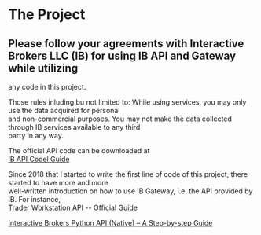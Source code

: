 # The Project <br /> 
## Please follow your agreements with Interactive Brokers LLC (IB) for using IB API and Gateway while utilizing<br /> 
any code in this project.

Those rules inluding bu not limited to: While using services, you may only use the data acquired for personal<br /> 
and non-commercial purposes. You may not make the data collected through IB services available to any third<br /> 
party in any way. 

The official API code can be downloaded at<br /> 
[IB API Codel Guide](https://interactivebrokers.github.io) 

Since 2018 that I started to write the first line of code of this project, there started to have more and more <br /> 
well-written introduction on how to use IB Gateway, i.e. the API provided by IB. For instance,<br /> 
[Trader Workstation API -- Official Guide](https://algotrading101.com/learn/interactive-brokers-python-api-native-guide/)<br /> 

[Interactive Brokers Python API (Native) – A Step-by-step Guide](https://algotrading101.com/learn/interactive-brokers-python-api-native-guide/)<br /> 
